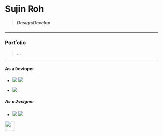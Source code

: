 # Sujin Roh
> ##### Design/Develop
>
> 
>
>
>
>
>
> 
>
>
>

---
### Portfolio
> ...
















---
#### As a Devloper
+ <p float="center">
   <img src="https://img.shields.io/badge/HTML5-E34F26?style=flat-square&logo=HTML5&logoColor=white"/>
  <img src="https://img.shields.io/badge/CSS3-1572B6?style=flat-square&logo=CSS3&logoColor=white"/>
</p>

+  <img src="https://img.shields.io/badge/Oracle-F80000?style=flat-square&logo=Oracle&logoColor=white"/>
 
##### As a Designer
+ <p float="center">
  <img src="https://img.shields.io/badge/Adobe_Illustrator-FF9A00?style=flat-square&logo=AdobeIllustrator&logoColor=white" />
  <img src="https://img.shields.io/badge/Adobe_Photoshop-31A8FF?style=flat-square&logo=AdobePhotoshop&logoColor=white"/>
</p>


<img height="32" width="32" src="https://cdn.jsdelivr.net/npm/simple-icons@v4/icons/Adobe.svg" />

